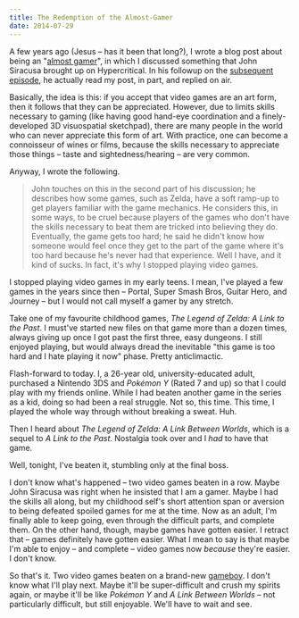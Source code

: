 ```yaml
---
title: The Redemption of the Almost-Gamer
date: 2014-07-29
---
```



A few years ago (Jesus – has it been that long?), I wrote a blog post about being an "[almost gamer](/blog/the-joys-and-sorrows-of-being-an-almost-gamer)", in which I discussed something that John Siracusa brought up on Hypercritical. In his followup on the [subsequent episode](http://5by5.tv/hypercritical/66), he actually read my post, in part, and replied on air.


Basically, the idea is this: if you accept that video games are an art form, then it follows that they can be appreciated. However, due to limits skills necessary to gaming (like having good hand-eye coordination and a finely-developed 3D visuospatial sketchpad), there are many people in the world who can never appreciate this form of art. With practice, one can become a connoisseur of wines or films, because the skills necessary to appreciate those things – taste and sightedness/hearing – are very common.

Anyway, I wrote the following.

> John touches on this in the second part of his discussion; he describes how some games, such as Zelda, have a soft ramp-up to get players familiar with the game mechanics. He considers this, in some ways, to be cruel because players of the games who don't have the skills necessary to beat them are tricked into believing they do. Eventually, the game gets too hard; he said he didn't know how someone would feel once they get to the part of the game where it's too hard because he's never had that experience. Well I have, and it kind of sucks. In fact, it's why I stopped playing video games.

I stopped playing video games in my early teens. I mean, I've played a few games in the years since then – Portal, Super Smash Bros, Guitar Hero, and Journey – but I would not call myself a gamer by any stretch.

Take one of my favourite childhood games, _The Legend of Zelda: A Link to the Past_. I must've started new files on that game more than a dozen times, always giving up once I got past the first three, easy dungeons. I still enjoyed playing, but would always dread the inevitable "this game is too hard and I hate playing it now" phase. Pretty anticlimactic.

Flash-forward to today. I, a 26-year old, university-educated adult, purchased a Nintendo 3DS and _Pokémon Y_ (Rated 7 and up) so that I could play with my friends online. While I had beaten another game in the series as a kid, doing so had been a real struggle. Not so, this time. This time, I played the whole way through without breaking a sweat. Huh.

Then I heard about _The Legend of Zelda: A Link Between Worlds_, which is a sequel to _A Link to the Past_. Nostalgia took over and I _had_ to have that game.

Well, tonight, I've beaten it, stumbling only at the final boss.

I don't know what's happened – two video games beaten in a row. Maybe John Siracusa was right when he insisted that I am a gamer. Maybe I had the skills all along, but my childhood self's short attention span or aversion to being defeated spoiled games for me at the time. Now as an adult, I'm finally able to keep going, even through the difficult parts, and complete them. On the other hand, though, maybe games have gotten easier. I retract that – games definitely have gotten easier. What I mean to say is that maybe I'm able to enjoy – and complete – video games now _because_ they're easier. I don't know.

So that's it. Two video games beaten on a brand-new [gameboy](https://twitter.com/ashfurrow/status/490441171999936512). I don't know what I'll play next. Maybe it'll be super-difficult and crush my spirits again, or maybe it'll be like _Pokémon Y_ and _A Link Between Worlds_ – not particularly difficult, but still enjoyable. We'll have to wait and see.


  